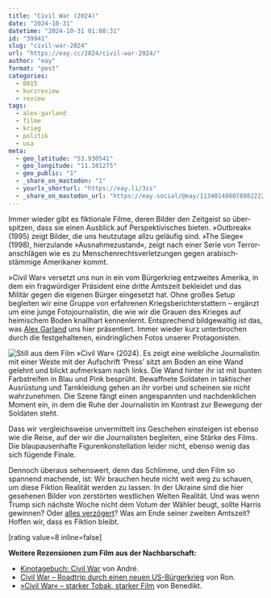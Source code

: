 ```yaml
---
title: "Civil War (2024)"
date: "2024-10-31"
datetime: "2024-10-31 01:08:31"
id: "39941"
slug: "civil-war-2024"
url: "https://eay.cc/2024/civil-war-2024/"
author: "eay"
format: "post"
categories:
  - 0815
  - kurzreview
  - review
tags:
  - alex-garland
  - filme
  - krieg
  - politik
  - usa
meta:
  - geo_latitude: "53.930541"
  - geo_longitude: "11.381275"
  - geo_public: "1"
  - _share_on_mastodon: "1"
  - yourls_shorturl: "https://eay.li/3ss"
  - _share_on_mastodon_url: "https://eay.social/@eay/113401488078882222"
---
```


Immer wieder gibt es fiktionale Filme, deren Bilder den Zeitgeist so über­spitzen, dass sie einen Ausblick auf Perspektivisches bieten. »Outbreak« (1995) zeigt Bilder, die uns heutzutage allzu geläufig sind. »The Siege« (1998), hierzulande »Ausnahmezustand«, zeigt nach einer Serie von Terror­anschlägen wie es zu Menschen­rechtsver­letzungen gegen arabisch­stämmige Amerikaner kommt.

»Civil War« versetzt uns nun in ein vom Bürgerkrieg entzweites Amerika, in dem ein fragwürdiger Präsident eine dritte Amtszeit bekleidet und das Militär gegen die eigenen Bürger eingesetzt hat. Ohne großes Setup begleiten wir eine Gruppe von erfahrenen Kriegs­bericht­erstattern – ergänzt um eine junge Foto­journalistin, die wie wir die Grauen des Krieges auf heimischem Boden knallhart kennenlernt. Entsprechend bildgewaltig ist das, was [Alex Garland](https://en.wikipedia.org/wiki/Alex_Garland) uns hier präsentiert. Immer wieder kurz unterbrochen durch die festge­haltenen, eindring­lichen Fotos unserer Protagonisten.

![Still aus dem Film »Civil War« (2024). Es zeigt eine weibliche Journalistin mit einer Weste mit der Aufschrift ‘Press’ sitzt am Boden an eine Wand gelehnt und blickt aufmerksam nach links. Die Wand hinter ihr ist mit bunten Farbstreifen in Blau und Pink besprüht. Bewaffnete Soldaten in taktischer Ausrüstung und Tarnkleidung gehen an ihr vorbei und scheinen sie nicht wahrzunehmen. Die Szene fängt einen angespannten und nachdenklichen Moment ein, in dem die Ruhe der Journalistin im Kontrast zur Bewegung der Soldaten steht.](https://eay.cc/uploads/2024/civil-war.jpg)

Dass wir vergleichsweise unvermittelt ins Geschehen einsteigen ist ebenso wie die Reise, auf der wir die Journalisten begleiten, eine Stärke des Films. Die blaupausenhafte Figurenkonstellation leider nicht, ebenso wenig das sich fügende Finale.

Dennoch überaus sehenswert, denn das Schlimme, und den Film so spannend machende, ist: Wir brauchen heute nicht weit weg zu schauen, um diese Fiktion Realität werden zu lassen. In der Ukraine sind die hier gesehenen Bilder von zerstörten westlichen Welten Realität. Und was wenn Trump sich nächste Woche nicht dem Votum der Wähler beugt, sollte Harris gewinnen? Oder [alles verzögert](https://www.thenation.com/article/politics/little-secret-trump-johnson-election/)? Was am Ende seiner zweiten Amtszeit? Hoffen wir, dass es Fiktion bleibt.

\[rating value=8 inline=false\]

**Weitere Rezensionen zum Film aus der Nachbarschaft:**

- [Kinotagebuch: Civil War](https://andrepitz.de/2024/04/20/kinotagebuch-civil-war-2024/) von André.
- [Civil War – Roadtrip durch einen neuen US-Bürgerkrieg](https://edieh.de/2024/kritiken/civil-war) von Ron.
- [»Civil War« – starker Tobak, starker Film](https://benedikt.io/2024/10/filmkritik-civil-war/) von Benedikt.
